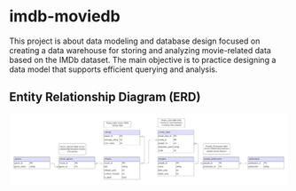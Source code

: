 # imdb-moviedb

This project is about data modeling and database design focused on creating a data warehouse for storing and analyzing movie-related data based on the IMDb dataset. The main objective is to practice designing a data model that supports efficient querying and analysis.


## Entity Relationship Diagram (ERD)

![IMDb Movie Database ERD](imdb_moviedb_erd.png)
